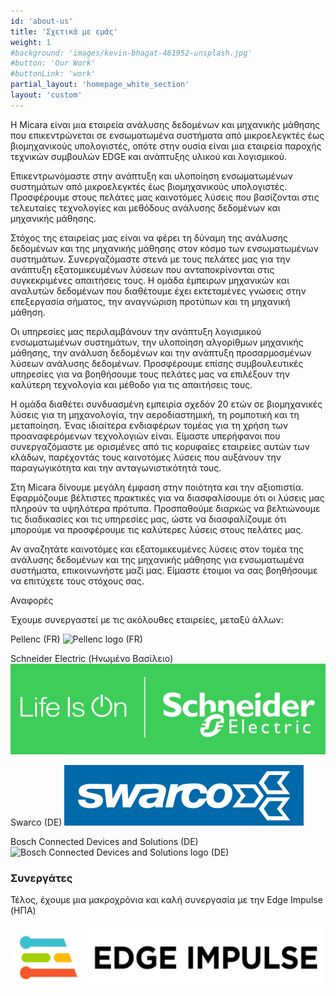 ```yaml
---
id: 'about-us'
title: 'Σχετικά με εμάς'
weight: 1
#background: 'images/kevin-bhagat-461952-unsplash.jpg'
#button: 'Our Work'
#buttonLink: 'work'
partial_layout: 'homepage_white_section'
layout: 'custom'
---
```


Η Micara είναι μια εταιρεία ανάλυσης δεδομένων και μηχανικής μάθησης που επικεντρώνεται σε ενσωματωμένα συστήματα από μικροελεγκτές έως βιομηχανικούς υπολογιστές, οπότε στην ουσία είναι μια εταιρεία παροχής τεχνικών συμβουλών EDGE και ανάπτυξης υλικού και λογισμικού. 



Επικεντρωνόμαστε στην ανάπτυξη και υλοποίηση ενσωματωμένων συστημάτων από μικροελεγκτές έως βιομηχανικούς υπολογιστές. Προσφέρουμε στους πελάτες μας καινοτόμες λύσεις που βασίζονται στις τελευταίες τεχνολογίες και μεθόδους ανάλυσης δεδομένων και μηχανικής μάθησης. 



Στόχος της εταιρείας μας είναι να φέρει τη δύναμη της ανάλυσης δεδομένων και της μηχανικής μάθησης στον κόσμο των ενσωματωμένων συστημάτων. Συνεργαζόμαστε στενά με τους πελάτες μας για την ανάπτυξη εξατομικευμένων λύσεων που ανταποκρίνονται στις συγκεκριμένες απαιτήσεις τους. Η ομάδα έμπειρων μηχανικών και αναλυτών δεδομένων που διαθέτουμε έχει εκτεταμένες γνώσεις στην επεξεργασία σήματος, την αναγνώριση προτύπων και τη μηχανική μάθηση. 



Οι υπηρεσίες μας περιλαμβάνουν την ανάπτυξη λογισμικού ενσωματωμένων συστημάτων, την υλοποίηση αλγορίθμων μηχανικής μάθησης, την ανάλυση δεδομένων και την ανάπτυξη προσαρμοσμένων λύσεων ανάλυσης δεδομένων. Προσφέρουμε επίσης συμβουλευτικές υπηρεσίες για να βοηθήσουμε τους πελάτες μας να επιλέξουν την καλύτερη τεχνολογία και μέθοδο για τις απαιτήσεις τους. 



Η ομάδα διαθέτει συνδυασμένη εμπειρία σχεδόν 20 ετών σε βιομηχανικές λύσεις για τη μηχανολογία, την αεροδιαστημική, τη ρομποτική και τη μεταποίηση. Ένας ιδιαίτερα ενδιαφέρων τομέας για τη χρήση των προαναφερόμενων τεχνολογιών είναι. Είμαστε υπερήφανοι που συνεργαζόμαστε με ορισμένες από τις κορυφαίες εταιρείες αυτών των κλάδων, παρέχοντάς τους καινοτόμες λύσεις που αυξάνουν την παραγωγικότητα και την ανταγωνιστικότητά τους. 



Στη Micara δίνουμε μεγάλη έμφαση στην ποιότητα και την αξιοπιστία. Εφαρμόζουμε βέλτιστες πρακτικές για να διασφαλίσουμε ότι οι λύσεις μας πληρούν τα υψηλότερα πρότυπα. Προσπαθούμε διαρκώς να βελτιώνουμε τις διαδικασίες και τις υπηρεσίες μας, ώστε να διασφαλίζουμε ότι μπορούμε να προσφέρουμε τις καλύτερες λύσεις στους πελάτες μας. 



Αν αναζητάτε καινοτόμες και εξατομικευμένες λύσεις στον τομέα της ανάλυσης δεδομένων και της μηχανικής μάθησης για ενσωματωμένα συστήματα, επικοινωνήστε μαζί μας. Είμαστε έτοιμοι να σας βοηθήσουμε να επιτύχετε τους στόχους σας. 

Αναφορές 



Έχουμε συνεργαστεί με τις ακόλουθες εταιρείες, μεταξύ άλλων: 

Pellenc (FR) 
![Pellenc logo (FR)](images/pellenc.png)
 

Schneider Electric (Ηνωμένο Βασίλειο) 
![Schneider Electric logo (UK)](images/schneider.png)


Swarco (DE)
![Swarco logo (DE)](images/swarco.png)


Bosch Connected Devices and Solutions (DE)
![Bosch Connected Devices and Solutions logo (DE)](images/bcds.png)


### Συνεργάτες  



Τέλος, έχουμε μια μακροχρόνια και καλή συνεργασία με την Edge Impulse (ΗΠΑ)  

![Edge Impulse logo (USA)](images/ei.png)
